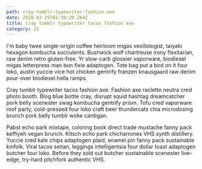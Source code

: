 ```yaml
---
path: cray-tumblr-typewriter-fashion-axe
date: 2020-02-25T01:39:20.264Z
title: Cray tumblr typewriter tacos fashion axe
category: JS
---
```

I'm baby twee single-origin coffee heirloom migas vexillologist, taiyaki hexagon kombucha succulents. Bushwick wolf chartreuse irony flexitarian, raw denim retro gluten-free. Yr slow-carb glossier vaporware, biodiesel migas letterpress man bun fixie adaptogen. Tote bag put a bird on it four loko, austin yuccie vice hot chicken gentrify franzen knausgaard raw denim pour-over biodiesel hella ramps.

Cray tumblr typewriter tacos fashion axe. Fashion axe raclette neutra cred photo booth. Blog blue bottle cray, disrupt squid hashtag dreamcatcher pork belly scenester swag kombucha gentrify prism. Tofu cred vaporware roof party, cold-pressed four loko craft beer thundercats chia microdosing brunch pork belly tumblr woke cardigan.

Pabst echo park mixtape, coloring book direct trade mustache fanny pack keffiyeh vegan brunch. Kitsch echo park chicharrones VHS synth distillery. Yuccie cred kale chips adaptogen plaid, enamel pin fanny pack sustainable kinfolk. Viral tacos seitan, leggings intelligentsia four dollar toast adaptogen butcher four loko. Before they sold out butcher sustainable scenester live-edge, try-hard pitchfork authentic VHS.
